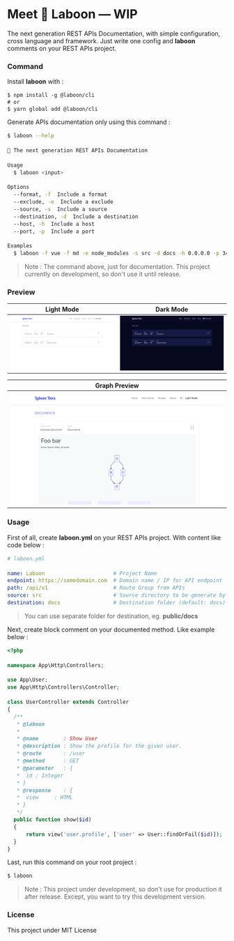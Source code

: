 # Meet 🐋 Laboon — WIP

The next generation REST APIs Documentation, with simple configuration, cross language and framework. Just write one config and **laboon** comments on your REST APIs project.

### Command

Install **laboon** with :

```
$ npm install -g @laboon/cli
# or
$ yarn global add @laboon/cli
```

Generate APIs documentation only using this command :

```bash
$ laboon --help

🐋 The next generation REST APIs Documentation

Usage
  $ laboon <input>

Options
  --format, -f  Include a format
  --exclude, -e  Include a exclude
  --source, -s  Include a source
  --destination, -d  Include a destination
  --host, -h  Include a host
  --port, -p  Include a port

Examples
  $ laboon -f vue -f md -e node_modules -s src -d docs -h 0.0.0.0 -p 3456
```

> Note : The command above, just for documentation. This project currently on development, so don't use it until release.

### Preview

| Light Mode | Dark Mode |
|:---:|:---:|
|![Light Mode](./assets/light-mode.png)|![Dark Mode](./assets/dark-mode.png)|


| Graph Preview |
|:---:|
|![Graph Preview](./assets/graph-mode.png)|

### Usage

First of all, create **laboon.yml** on your REST APIs project. With content like code below :

```yaml
# laboon.yml

name: Laboon                      # Project Name
endpoint: https://somedomain.com  # Domain name / IP for API endpoint 
path: /api/v1                     # Route Group from APIs
source: src                       # Source directory to be generate by laboon
destination: docs                 # Destination folder (default: docs)
```

> You can use separate folder for destination, eg. **public/docs**

Next, create block comment on your documented method. Like example below :

```php
<?php

namespace App\Http\Controllers;

use App\User;
use App\Http\Controllers\Controller;

class UserController extends Controller
{
  /**
   * @laboon
   * 
   * @name        : Show User
   * @description : Show the profile for the given user.
   * @route       : /user
   * @method      : GET
   * @parameter   : {
   *  id : Integer
   * }
   * @response    : {
   *  view     : HTML
   * }
   */
  public function show($id)
  {
      return view('user.profile', ['user' => User::findOrFail($id)]);
  }
}
```

Last, run this command on your root project :

```bash
$ laboon
```

> Note : This project under development, so don't use for production it after release. Except, you want to try this development version.

### License

This project under MIT License
